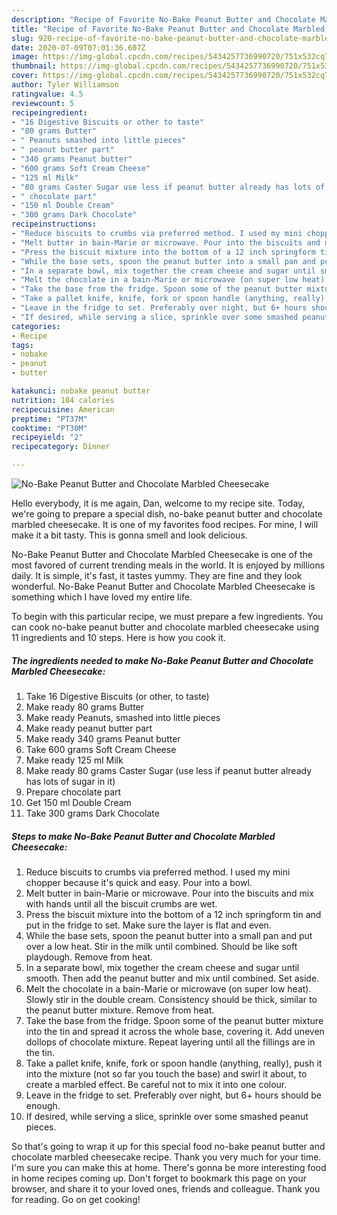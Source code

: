 ```yaml
---
description: "Recipe of Favorite No-Bake Peanut Butter and Chocolate Marbled Cheesecake"
title: "Recipe of Favorite No-Bake Peanut Butter and Chocolate Marbled Cheesecake"
slug: 920-recipe-of-favorite-no-bake-peanut-butter-and-chocolate-marbled-cheesecake
date: 2020-07-09T07:01:36.607Z
image: https://img-global.cpcdn.com/recipes/5434257736990720/751x532cq70/no-bake-peanut-butter-and-chocolate-marbled-cheesecake-recipe-main-photo.jpg
thumbnail: https://img-global.cpcdn.com/recipes/5434257736990720/751x532cq70/no-bake-peanut-butter-and-chocolate-marbled-cheesecake-recipe-main-photo.jpg
cover: https://img-global.cpcdn.com/recipes/5434257736990720/751x532cq70/no-bake-peanut-butter-and-chocolate-marbled-cheesecake-recipe-main-photo.jpg
author: Tyler Williamson
ratingvalue: 4.5
reviewcount: 5
recipeingredient:
- "16 Digestive Biscuits or other to taste"
- "80 grams Butter"
- " Peanuts smashed into little pieces"
- " peanut butter part"
- "340 grams Peanut butter"
- "600 grams Soft Cream Cheese"
- "125 ml Milk"
- "80 grams Caster Sugar use less if peanut butter already has lots of sugar in it"
- " chocolate part"
- "150 ml Double Cream"
- "300 grams Dark Chocolate"
recipeinstructions:
- "Reduce biscuits to crumbs via preferred method. I used my mini chopper because it&#39;s quick and easy. Pour into a bowl."
- "Melt butter in bain-Marie or microwave. Pour into the biscuits and mix with hands until all the biscuit crumbs are wet."
- "Press the biscuit mixture into the bottom of a 12 inch springform tin and put in the fridge to set. Make sure the layer is flat and even."
- "While the base sets, spoon the peanut butter into a small pan and put over a low heat. Stir in the milk until combined. Should be like soft playdough. Remove from heat."
- "In a separate bowl, mix together the cream cheese and sugar until smooth. Then add the peanut butter and mix until combined. Set aside."
- "Melt the chocolate in a bain-Marie or microwave (on super low heat). Slowly stir in the double cream. Consistency should be thick, similar to the peanut butter mixture. Remove from heat."
- "Take the base from the fridge. Spoon some of the peanut butter mixture into the tin and spread it across the whole base, covering it. Add uneven dollops of chocolate mixture. Repeat layering until all the fillings are in the tin."
- "Take a pallet knife, knife, fork or spoon handle (anything, really), push it into the mixture (not so far you touch the base) and swirl it about, to create a marbled effect. Be careful not to mix it into one colour."
- "Leave in the fridge to set. Preferably over night, but 6+ hours should be enough."
- "If desired, while serving a slice, sprinkle over some smashed peanut pieces."
categories:
- Recipe
tags:
- nobake
- peanut
- butter

katakunci: nobake peanut butter 
nutrition: 184 calories
recipecuisine: American
preptime: "PT37M"
cooktime: "PT30M"
recipeyield: "2"
recipecategory: Dinner

---
```



![No-Bake Peanut Butter and Chocolate Marbled Cheesecake](https://img-global.cpcdn.com/recipes/5434257736990720/751x532cq70/no-bake-peanut-butter-and-chocolate-marbled-cheesecake-recipe-main-photo.jpg)

Hello everybody, it is me again, Dan, welcome to my recipe site. Today, we're going to prepare a special dish, no-bake peanut butter and chocolate marbled cheesecake. It is one of my favorites food recipes. For mine, I will make it a bit tasty. This is gonna smell and look delicious.

No-Bake Peanut Butter and Chocolate Marbled Cheesecake is one of the most favored of current trending meals in the world. It is enjoyed by millions daily. It is simple, it's fast, it tastes yummy. They are fine and they look wonderful. No-Bake Peanut Butter and Chocolate Marbled Cheesecake is something which I have loved my entire life.




To begin with this particular recipe, we must prepare a few ingredients. You can cook no-bake peanut butter and chocolate marbled cheesecake using 11 ingredients and 10 steps. Here is how you cook it.

<!--inarticleads1-->

##### The ingredients needed to make No-Bake Peanut Butter and Chocolate Marbled Cheesecake:

1. Take 16 Digestive Biscuits (or other, to taste)
1. Make ready 80 grams Butter
1. Make ready  Peanuts, smashed into little pieces
1. Make ready  peanut butter part
1. Make ready 340 grams Peanut butter
1. Take 600 grams Soft Cream Cheese
1. Make ready 125 ml Milk
1. Make ready 80 grams Caster Sugar (use less if peanut butter already has lots of sugar in it)
1. Prepare  chocolate part
1. Get 150 ml Double Cream
1. Take 300 grams Dark Chocolate




<!--inarticleads2-->

##### Steps to make No-Bake Peanut Butter and Chocolate Marbled Cheesecake:

1. Reduce biscuits to crumbs via preferred method. I used my mini chopper because it&#39;s quick and easy. Pour into a bowl.
1. Melt butter in bain-Marie or microwave. Pour into the biscuits and mix with hands until all the biscuit crumbs are wet.
1. Press the biscuit mixture into the bottom of a 12 inch springform tin and put in the fridge to set. Make sure the layer is flat and even.
1. While the base sets, spoon the peanut butter into a small pan and put over a low heat. Stir in the milk until combined. Should be like soft playdough. Remove from heat.
1. In a separate bowl, mix together the cream cheese and sugar until smooth. Then add the peanut butter and mix until combined. Set aside.
1. Melt the chocolate in a bain-Marie or microwave (on super low heat). Slowly stir in the double cream. Consistency should be thick, similar to the peanut butter mixture. Remove from heat.
1. Take the base from the fridge. Spoon some of the peanut butter mixture into the tin and spread it across the whole base, covering it. Add uneven dollops of chocolate mixture. Repeat layering until all the fillings are in the tin.
1. Take a pallet knife, knife, fork or spoon handle (anything, really), push it into the mixture (not so far you touch the base) and swirl it about, to create a marbled effect. Be careful not to mix it into one colour.
1. Leave in the fridge to set. Preferably over night, but 6+ hours should be enough.
1. If desired, while serving a slice, sprinkle over some smashed peanut pieces.




So that's going to wrap it up for this special food no-bake peanut butter and chocolate marbled cheesecake recipe. Thank you very much for your time. I'm sure you can make this at home. There's gonna be more interesting food in home recipes coming up. Don't forget to bookmark this page on your browser, and share it to your loved ones, friends and colleague. Thank you for reading. Go on get cooking!
